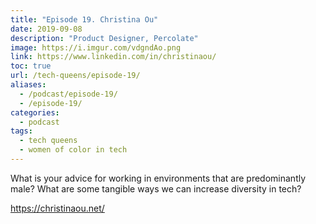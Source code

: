 ```yaml
---
title: "Episode 19. Christina Ou"
date: 2019-09-08
description: "Product Designer, Percolate"
image: https://i.imgur.com/vdgndAo.png
link: https://www.linkedin.com/in/christinaou/
toc: true
url: /tech-queens/episode-19/
aliases:
  - /podcast/episode-19/
  - /episode-19/
categories:
  - podcast
tags:
  - tech queens
  - women of color in tech
---
```


What is your advice for working in environments that are predominantly male? What are some tangible ways we can increase diversity in tech?

https://christinaou.net/
